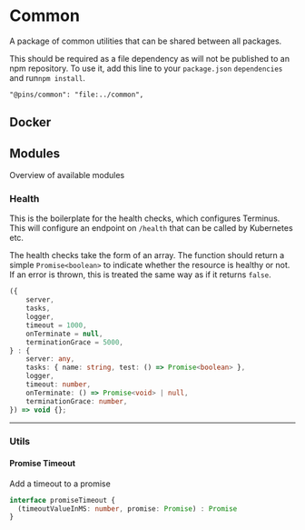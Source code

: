 # Common

A package of common utilities that can be shared between all packages.

This should be required as a file dependency as will not be published to an
npm repository. To use it, add this line to your `package.json` `dependencies`
and run`npm install`.

```
"@pins/common": "file:../common",
```

## Docker

  

## Modules

Overview of available modules

### Health

This is the boilerplate for the health checks, which configures Terminus. This
will configure an endpoint on `/health` that can be called by Kubernetes etc.

The health checks take the form of an array. The function should return a simple
`Promise<boolean>` to indicate whether the resource is healthy or not. If an
error is thrown, this is treated the same way as if it returns `false`. 

```typescript
({
    server,
    tasks,
    logger,
    timeout = 1000,
    onTerminate = null,
    terminationGrace = 5000,
} : {
    server: any,
    tasks: { name: string, test: () => Promise<boolean> },
    logger,
    timeout: number,
    onTerminate: () => Promise<void> | null,
    terminationGrace: number,
}) => void {};
```

---

### Utils

#### Promise Timeout

Add a timeout to a promise

```typescript
interface promiseTimeout {
  (timeoutValueInMS: number, promise: Promise) : Promise
}
```

